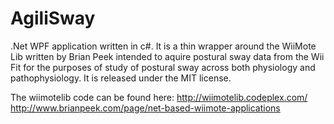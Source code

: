 AgiliSway
=========

.Net WPF application written in c#.  It is a thin wrapper around the WiiMote Lib written by Brian Peek intended to aquire postural sway data from the Wii Fit for the purposes of study of postural sway across both physiology and pathophysiology.  It is released under the MIT license.

The wiimotelib code can be found here:
http://wiimotelib.codeplex.com/
http://www.brianpeek.com/page/net-based-wiimote-applications
